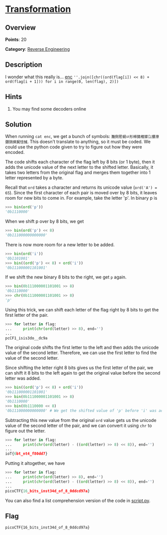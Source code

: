 # [Transformation](https://play.picoctf.org/practice/challenge/104)

## Overview

**Points**: 20

**Category**: [Reverse Engineering](../)

## Description

I wonder what this really is... [enc](./enc) `''.join([chr((ord(flag[i]) << 8) + ord(flag[i + 1])) for i in range(0, len(flag), 2)])`

## Hints

1. You may find some decoders online

## Solution

When running `cat enc`, we get a bunch of symbols: `灩捯䍔䙻ㄶ形楴獟楮獴㌴摟潦弸弰摤捤㤷慽`. This doesn't translate to anything, so it must be coded. We could use the python code given to try to figure out how they were encoded.

The code shifts each character of the flag left by 8 bits (or 1 byte), then it adds the unicode value of the next letter to the shifted letter. Basically, it takes two letters from the original flag and merges them together into 1 letter represented by a byte.

Recall that `ord` takes a character and returns its unicode value (`ord('A') = 65`). Since the first character of each pair is moved over by 8 bits, it leaves room for new bits to come in. For example, take the letter 'p'. In binary p is

```py
>>> bin(ord('p'))
'0b1110000'
```

When we shift p over by 8 bits, we get

```py
>>> bin(ord('p') << 8)
'0b111000000000000'
```

There is now more room for a new letter to be added.

```py
>>> bin(ord('i'))
'0b1101001'
>>> bin((ord('p') << 8) + ord('i'))
'0b111000001101001'
```

If we shift the new binary 8 bits to the right, we get `p` again.

```py
>>> bin(0b111000001101001 >> 8)
'0b1110000'
>>> chr(0b111000001101001 >> 8)
'p'
```

Using this trick, we can shift each letter of the flag right by 8 bits to get the first letter of the pair.

```py
>>> for letter in flag:
...     print(chr(ord(letter) >> 8), end='')
... 
pcCF1_isis3do__dc9a
```

The original code shifts the first letter to the left and then adds the unicode value of the second letter. Therefore, we can use the first letter to find the value of the second letter.

Since shifting the letter right 8 bits gives us the first letter of the pair, we can shift it 8 bits to the left again to get the original value before the second letter was added.

```py
>>> bin((ord('p') << 8) + ord('i'))
'0b111000001101001'
>>> bin(0b111000001101001 >> 8)
'0b1110000'
>>> bin(0b1110000 << 8)
'0b111000000000000' # We get the shifted value of 'p' before 'i' was added
```

Subtracting this new value from the original `ord` value gets us the unicode value of the second letter of the pair, and we can convert it using `chr` to figure out the letter.

```py
>>> for letter in flag:
...     print(chr(ord(letter) - ((ord(letter) >> 8) << 8)), end='')
... 
ioT{6bt_nt4_f80dd7}
```
Putting it altogether, we have

```py
>>> for letter in flag:
...     print(chr(ord(letter) >> 8), end='')
...     print(chr(ord(letter) - ((ord(letter) >> 8) << 8)), end='')
... 
picoCTF{16_bits_inst34d_of_8_0ddcd97a}
```

You can also find a list comprehension version of the code in [script.py](script.py).

## Flag

`picoCTF{16_bits_inst34d_of_8_0ddcd97a}`

